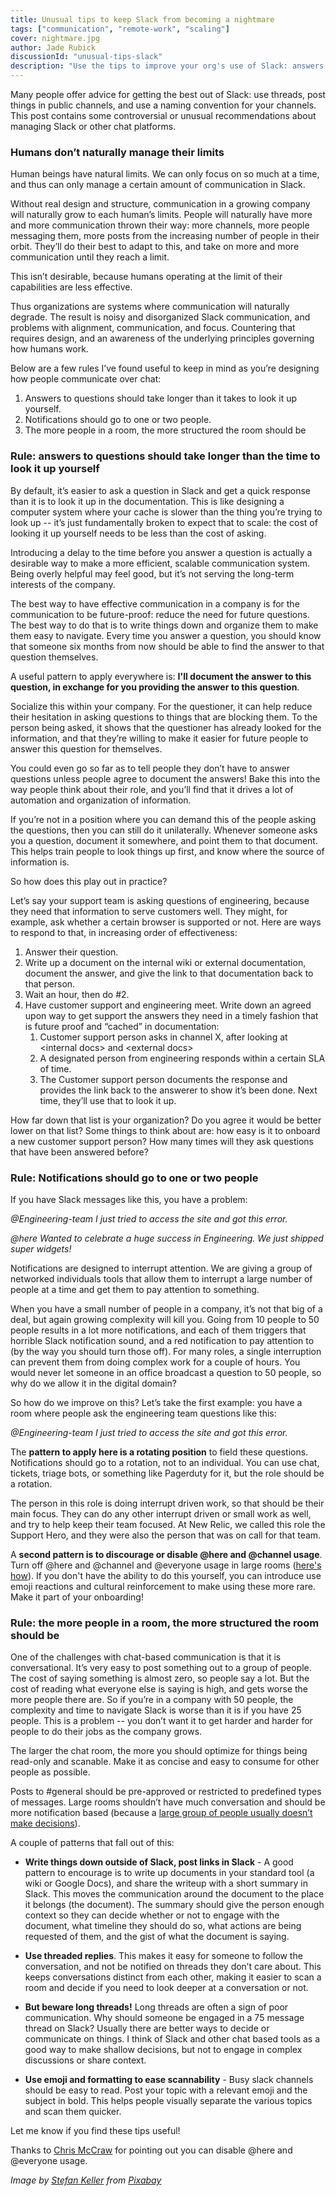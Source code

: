 ```yaml
---
title: Unusual tips to keep Slack from becoming a nightmare
tags: ["communication", "remote-work", "scaling"]
cover: nightmare.jpg
author: Jade Rubick
discussionId: "unusual-tips-slack"
description: "Use the tips to improve your org's use of Slack: answers to questions should take longer than the time to look it up, notifications should go to a few people, the more people in a room, the more structured it should be. Plus a few more."
---
```


Many people offer advice for getting the best out of Slack: use threads, post things in public channels, and use a naming convention for your channels. This post contains some  controversial or unusual recommendations about managing Slack or other chat platforms. 

<re-img src="nightmare.jpg"></re-img>

### Humans don’t naturally manage their limits

Human beings have natural limits. We can only focus on so much at a time, and thus can only manage a certain amount of communication in Slack.

Without real design and structure, communication in a growing company will naturally grow to each human’s limits. People will naturally have more and more communication thrown their way: more channels, more people messaging them, more posts from the increasing number of people in their orbit. They’ll do their best to adapt to this, and take on more and more communication until they reach a limit. 

This isn’t desirable, because humans operating at the limit of their capabilities are less effective. 

Thus organizations are systems where communication will naturally degrade. The result is noisy and disorganized Slack communication, and problems with alignment, communication, and focus. Countering that requires design, and an awareness of the underlying principles governing how humans work. 

Below are a few rules I’ve found useful to keep in mind as you’re designing how people communicate over chat: 

1. Answers to questions should take longer than it takes to look it up yourself.
2. Notifications should go to one or two people.
3. The more people in a room, the more structured the room should be


### Rule: answers to questions should take longer than the time to look it up yourself

By default, it’s easier to ask a question in Slack and get a quick response than it is to look it up in the documentation. This is like designing a computer system where your cache is slower than the thing you’re trying to look up -- it’s just fundamentally broken to expect that to scale: the cost of looking it up yourself needs to be less than the cost of asking. 

Introducing a delay to the time before you answer a question is actually a desirable way to make a more efficient, scalable communication system. Being overly helpful may feel good, but it’s not serving the long-term interests of the company. 

The best way to have effective communication in a company is for the communication to be future-proof: reduce the need for future questions. The best way to do that is to write things down and organize them to make them easy to navigate. Every time you answer a question, you should know that someone six months from now should be able to find the answer to that question themselves. 

A useful pattern to apply everywhere is: **I'll document the answer to this question, in exchange for you providing the answer to this question**. 

Socialize this within your company. For the questioner, it can help reduce their hesitation in asking questions to things that are blocking them. To the person being asked, it shows that the questioner has already looked for the information, and that they’re willing to make it easier for future people to answer this question for themselves. 

You could even go so far as to tell people they don’t have to answer questions unless people agree to document the answers! Bake this into the way people think about their role, and you’ll find that it drives a lot of automation and organization of information. 

If you’re not in a position where you can demand this of the people asking the questions, then you can still do it unilaterally. Whenever someone asks you a question, document it somewhere, and point them to that document. This helps train people to look things up first, and know where the source of information is. 

So how does this play out in practice?

Let’s say your support team is asking questions of engineering, because they need that information to serve customers well. They might, for example, ask whether a certain browser is supported or not. Here are ways to respond to that, in increasing order of effectiveness:


1. Answer their question.
2. Write up a document on the internal wiki or external documentation, document the answer, and give the link to that documentation back to that person.
3. Wait an hour, then do #2. 
4. Have customer support and engineering meet. Write down an agreed upon way to get support the answers they need in a timely fashion that is future proof and “cached” in documentation:
    1. Customer support person asks in channel X, after looking at &lt;internal docs> and &lt;external docs>
    2. A designated person from engineering responds within a certain SLA of time.
    3. The Customer support person documents the response and provides the link back to the answerer to show it’s been done. Next time, they’ll use that to look it up.

How far down that list is your organization? Do you agree it would be better lower on that list? Some things to think about are: how easy is it to onboard a new customer support person? How many times will they ask questions that have been answered before? 


### Rule: Notifications should go to one or two people

If you have Slack messages like this, you have a problem:

_@Engineering-team I just tried to access the site and got this error._

_@here Wanted to celebrate a huge success in Engineering. We just shipped super widgets!_

Notifications are designed to interrupt attention. We are giving a group of networked individuals tools that allow them to interrupt a large number of people at a time and get them to pay attention to something. 

When you have a small number of people in a company, it’s not that big of a deal, but again growing complexity will kill you. Going from 10 people to 50 people results in a lot more notifications, and each of them triggers that horrible Slack notification sound, and a red notification to pay attention to (by the way you should turn those off). For many roles, a single interruption can prevent them from doing complex work for a couple of hours. You would never let someone in an office broadcast a question to 50 people, so why do we allow it in the digital domain? 

So how do we improve on this? Let’s take the first example: you have a room where people ask the engineering team questions like this: 

_@Engineering-team I just tried to access the site and got this error._

The **pattern to apply here is a rotating position** to field these questions. Notifications should go to a rotation, not to an individual. You can use chat, tickets, triage bots, or something like Pagerduty for it, but the role should be a rotation. 

The person in this role is doing interrupt driven work, so that should be their main focus. They can do any other interrupt driven or small work as well, and try to help keep their team focused. At New Relic, we called this role the Support Hero, and they were also the person that was on call for that team. 

A **second pattern is to discourage or disable @here and @channel usage**. Turn off @here and @channel and @everyone usage in large rooms ([here's how](https://slack.com/help/articles/115004855143-Manage-who-can-notify-a-channel-or-workspace)). If you don't have the ability to do this yourself, you can introduce use emoji reactions and cultural reinforcement to make using these more rare. Make it part of your onboarding!


### Rule: the more people in a room, the more structured the room should be

One of the challenges with chat-based communication is that it is conversational. It’s very easy to post something out to a group of people. The cost of saying something is almost zero, so people say a lot. But the cost of reading what everyone else is saying is high, and gets worse the more people there are. So if you’re in a company with 50 people, the complexity and time to navigate Slack is worse than it is if you have 25 people. This is a problem -- you don’t want it to get harder and harder for people to do their jobs as the company grows. 

The larger the chat room, the more you should optimize for things being read-only and scanable. Make it as concise and easy to consume for other people as possible. 

Posts to #general should be pre-approved or restricted to predefined types of messages. Large rooms shouldn’t have much conversation and should be more notification based (because a [large group of people usually doesn’t make decisions](/the-rule-of-eight-for-strong-decision-making-meetings/)). 

A couple of patterns that fall out of this:

* **Write things down outside of Slack, post links in Slack** - A good pattern to encourage is to write up documents in your standard tool (a wiki or Google Docs), and share the writeup with a short summary in Slack. This moves the communication around the document to the place it belongs (the document). The summary should give the person enough context so they can decide whether or not to engage with the document, what timeline they should do so, what actions are being requested of them, and the gist of what the document is saying. 

* **Use threaded replies**. This makes it easy for someone to follow the conversation, and not be notified on threads they don’t care about. This keeps conversations distinct from each other, making it easier to scan a room and decide if you need to look deeper at a conversation or not.

* **But beware long threads!** Long threads are often a sign of poor communication. Why should someone be engaged in a 75 message thread on Slack? Usually there are better ways to decide or communicate on things. I think of Slack and other chat based tools as a good way to make shallow decisions, but not to engage in complex discussions or share context.

* **Use emoji and formatting to ease scannability** - Busy slack channels should be easy to read. Post your topic with a relevant emoji and the subject in bold. This helps people visually separate the various topics and scan them quicker.



Let me know if you find these tips useful!


Thanks to [Chris McCraw](https://www.linkedin.com/in/chrismccraw/) for pointing out you can disable @here and @everyone usage. 

_Image by <a href="https://pixabay.com/users/kellepics-4893063/">Stefan Keller</a> from <a href="https://pixabay.com/">Pixabay</a>_